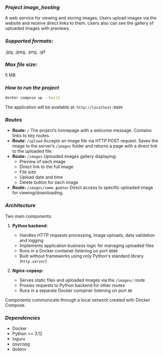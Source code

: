 ### *Project image_hosting*
A web service for viewing and storing images. Users upload images via the website and receive direct links to them. 
Users also can see the gallery of uploaded images with previews.

### *Supported formats:* 
.jpg, .jpeg, .png, .gif

### *Max file size:*
5 MB

### *How to run the project*

```bash
docker compose up --build
```
The application will be available at: `http://localhost:8080`

### *Routes*
- **Route:** `/`
The project’s homepage with a welcome message. Contains links to key routes.
- **Route:** `/upload`
Accepts an image file via HTTP POST request. 
Saves the image to the server’s `/images` folder and returns a page with a direct link to the uploaded file.
- **Route:** `/images`
Uploaded images gallery displaying:
  - Preview of each image
  - Direct link to the full image
  - File size
  - Upload date and time
  - Delete button for each image
- **Route:** `/images/<имя_файла>`
Direct access to specific uploaded image for viewing/downloading.

### *Architecture*
Two main components:
1. **Python backend:**
   - Handles HTTP requests processing, image uploads, data validation and logging
   - Implements application business logic for managing uploaded files
   - Runs in a Docker container listening on port `8000`
   - Built without frameworks using only Python's standard library (`http.server`)

2. **Nginx-сервер:**
   - Serves static files and uploaded images via the `/images/` route
   - Proxies requests to Python backend for other routes
   - Runs in a separate Docker container listening on port `80`

Components communicate through a local network created with Docker Compose.

### *Dependencies*
- Docker
- Python >= 3.12
- loguru
- psycopg
- dotenv